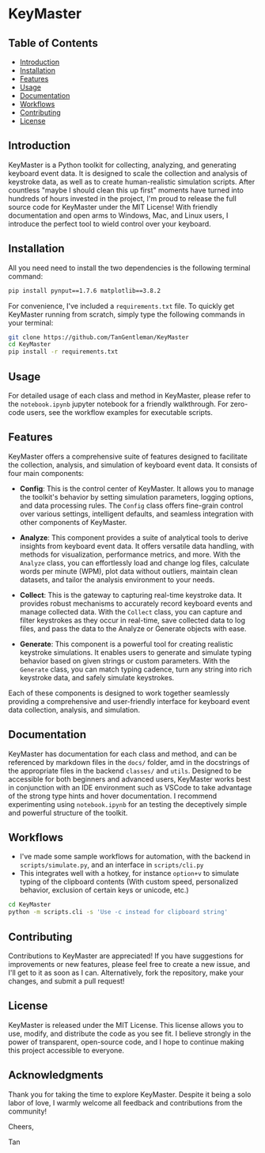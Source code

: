 # KeyMaster
## Table of Contents
- [Introduction](#introduction)
- [Installation](#installation)
- [Features](#features)
- [Usage](#usage)
- [Documentation](#documentation)
- [Workflows](#workflows)
- [Contributing](#contributing)
- [License](#license)

## Introduction
KeyMaster is a Python toolkit for collecting, analyzing, and generating keyboard event data. It is designed to scale the collection and analysis of keystroke data, as well as to create human-realistic simulation scripts. After countless "maybe I should clean this up first" moments have turned into hundreds of hours invested in the project, I'm proud to release the full source code for KeyMaster under the MIT License! With friendly documentation and open arms to Windows, Mac, and Linux users, I introduce the perfect tool to wield control over your keyboard.

## Installation

All you need need to install the two dependencies is the following terminal command:

```bash
pip install pynput==1.7.6 matplotlib==3.8.2
```

For convenience, I've included a `requirements.txt` file. To quickly get KeyMaster running from scratch, simply type the following commands in your terminal:

```bash
git clone https://github.com/TanGentleman/KeyMaster
cd KeyMaster
pip install -r requirements.txt
```
## Usage

For detailed usage of each class and method in KeyMaster, please refer to the `notebook.ipynb` jupyter notebook for a friendly walkthrough. For zero-code users, see the workflow examples for executable scripts.

## Features

KeyMaster offers a comprehensive suite of features designed to facilitate the collection, analysis, and simulation of keyboard event data. It consists of four main components:

- **Config**: This is the control center of KeyMaster. It allows you to manage the toolkit's behavior by setting simulation parameters, logging options, and data processing rules. The `Config` class offers fine-grain control over various settings, intelligent defaults, and seamless integration with other components of KeyMaster.

- **Analyze**: This component provides a suite of analytical tools to derive insights from keyboard event data. It offers versatile data handling, with methods for visualization, performance metrics, and more. With the `Analyze` class, you can effortlessly load and change log files, calculate words per minute (WPM), plot data without outliers, maintain clean datasets, and tailor the analysis environment to your needs.

- **Collect**: This is the gateway to capturing real-time keystroke data. It provides robust mechanisms to accurately record keyboard events and manage collected data. With the `Collect` class, you can capture and filter keystrokes as they occur in real-time, save collected data to log files, and pass the data to the Analyze or Generate objects with ease.

- **Generate**: This component is a powerful tool for creating realistic keystroke simulations. It enables users to generate and simulate typing behavior based on given strings or custom parameters. With the `Generate` class, you can match typing cadence, turn any string into rich keystroke data, and safely simulate keystrokes.

Each of these components is designed to work together seamlessly providing a comprehensive and user-friendly interface for keyboard event data collection, analysis, and simulation.

## Documentation

KeyMaster has documentation for each class and method, and can be referenced by markdown files in the `docs/` folder, amd in the docstrings of the appropriate files in the backend `classes/` and `utils`. Designed to be accessible for both beginners and advanced users, KeyMaster works best in conjunction with an IDE environment such as VSCode to take advantage of the strong type hints and hover documentation. I recommend experimenting using `notebook.ipynb` for an testing the deceptively simple and powerful structure of the toolkit.

## Workflows
- I've made some sample workflows for automation, with the backend in `scripts/simulate.py`, and an interface in `scripts/cli.py`
- This integrates well with a hotkey, for instance `option+v` to simulate typing of the clipboard contents (With custom speed, personalized behavior, exclusion of certain keys or unicode, etc.)

```bash
cd KeyMaster
python -m scripts.cli -s 'Use -c instead for clipboard string'
```

## Contributing
Contributions to KeyMaster are appreciated! If you have suggestions for improvements or new features, please feel free to create a new issue, and I'll get to it as soon as I can. Alternatively, fork the repository, make your changes, and submit a pull request!

## License
KeyMaster is released under the MIT License. This license allows you to use, modify, and distribute the code as you see fit. I believe strongly in the power of transparent, open-source code, and I hope to continue making this project accessible to everyone.

## Acknowledgments
Thank you for taking the time to explore KeyMaster. Despite it being a solo labor of love, I warmly welcome all feedback and contributions from the community!

Cheers,

Tan